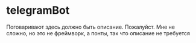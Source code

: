 # telegramBot
Поговаривают здесь должно быть описание. 
Пожалуйст. Мне не сложно, но это не фреймворк, а понты, так что описание не требуется
